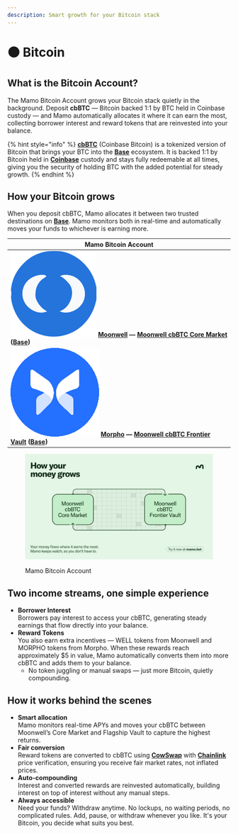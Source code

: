 ```yaml
---
description: Smart growth for your Bitcoin stack
---
```


# 🟠 Bitcoin

## What is the Bitcoin Account?

The Mamo Bitcoin Account grows your Bitcoin stack quietly in the background. Deposit **cbBTC** — Bitcoin backed 1:1 by BTC held in Coinbase custody — and Mamo automatically allocates it where it can earn the most, collecting borrower interest and reward tokens that are reinvested into your balance.

{% hint style="info" %}
[**cbBTC**](https://www.coinbase.com/cbbtc) (Coinbase Bitcoin) is a tokenized version of Bitcoin that brings your BTC into the [**Base**](https://www.base.org/) ecosystem. It is backed 1:1 by Bitcoin held in [**Coinbase**](https://www.coinbase.com) custody and stays fully redeemable at all times, giving you the security of holding BTC with the added potential for steady growth.
{% endhint %}

## How your Bitcoin grows

When you deposit cbBTC, Mamo allocates it between two trusted destinations on [**Base**](https://www.base.org/). Mamo monitors both in real-time and automatically moves your funds to whichever is earning more.

| Mamo Bitcoin Account                                                                                                                                                                                                                                |
| --------------------------------------------------------------------------------------------------------------------------------------------------------------------------------------------------------------------------------------------------- |
| <img src="../.gitbook/assets/moonwell-logo (1).svg" alt="" data-size="line"> [**Moonwell**](https://moonwell.fi/) **—** [**Moonwell cbBTC Core Market**](https://moonwell.fi/markets/supply/base/cbbtc) **(**[**Base**](https://www.base.org/)**)** |
| <img src="../.gitbook/assets/image (1) (1).png" alt="" data-size="line"> [**Morpho**](https://morpho.org/) **—** [**Moonwell cbBTC Frontier Vault**](https://moonwell.fi/vaults/deposit/base/mwcbbtc) **(**[**Base**](https://www.base.org/)**)**   |

<figure><img src="../.gitbook/assets/image.png" alt=""><figcaption><p>Mamo Bitcoin Account</p></figcaption></figure>

## Two income streams, one simple experience

* **Borrower Interest**\
  Borrowers pay interest to access your cbBTC, generating steady earnings that flow directly into your balance.
* **Reward Tokens**\
  You also earn extra incentives — WELL tokens from Moonwell and MORPHO tokens from Morpho. When these rewards reach approximately $5 in value, Mamo automatically converts them into more cbBTC and adds them to your balance.
  * No token juggling or manual swaps — just more Bitcoin, quietly compounding.

## How it works behind the scenes

* **Smart allocation**\
  Mamo monitors real-time APYs and moves your cbBTC between Moonwell’s Core Market and Flagship Vault to capture the highest returns.
* **Fair conversion**\
  Reward tokens are converted to cbBTC using [**CowSwap**](https://swap.cow.fi/) with [**Chainlink**](https://chain.link/) price verification, ensuring you receive fair market rates, not inflated prices.
* **Auto-compounding**\
  Interest and converted rewards are reinvested automatically, building interest on top of interest without any manual steps.
* **Always accessible**\
  Need your funds? Withdraw anytime. No lockups, no waiting periods, no complicated rules. Add, pause, or withdraw whenever you like. It's your Bitcoin, you decide what suits you best.
